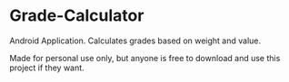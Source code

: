 # Grade-Calculator
Android Application. Calculates grades based on weight and value.

Made for personal use only, but anyone is free to download and use this project if they want.
